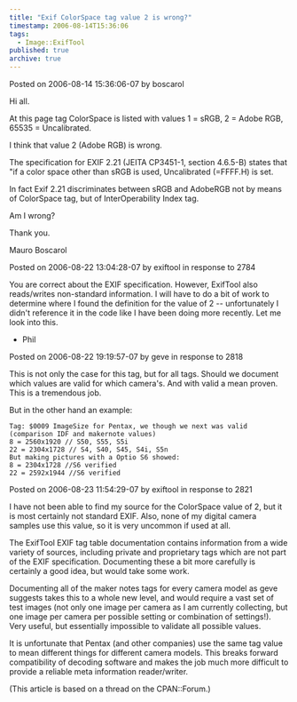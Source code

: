 ```yaml
---
title: "Exif ColorSpace tag value 2 is wrong?"
timestamp: 2006-08-14T15:36:06
tags:
  - Image::ExifTool
published: true
archive: true
---
```




Posted on 2006-08-14 15:36:06-07 by boscarol

Hi all.

At this page tag ColorSpace is listed with values 1 = sRGB, 2 = Adobe RGB, 65535 = Uncalibrated.

I think that value 2 (Adobe RGB) is wrong.

The specification for EXIF 2.21 (JEITA CP3451-1, section 4.6.5-B) states that
"if a color space other than sRGB is used, Uncalibrated (=FFFF.H) is set.

In fact Exif 2.21 discriminates between sRGB and AdobeRGB not by means of ColorSpace tag,
but of InterOperability Index tag.

Am I wrong?

Thank you.

Mauro Boscarol

Posted on 2006-08-22 13:04:28-07 by exiftool in response to 2784

You are correct about the EXIF specification. However, ExifTool also reads/writes
non-standard information. I will have to do a bit of work to determine where
I found the definition for the value of 2 -- unfortunately I didn't reference it
in the code like I have been doing more recently. Let me look into this.

- Phil

Posted on 2006-08-22 19:19:57-07 by geve in response to 2818

This is not only the case for this tag, but for all tags. Should we document which
values are valid for which camera's. And with valid a mean proven. This is a tremendous job.

But in the other hand an example:

```
Tag: $0009 ImageSize for Pentax, we though we next was valid (comparison IDF and makernote values)
8 = 2560x1920 // S50, S55, S5i
22 = 2304x1728 // S4, S40, S45, S4i, S5n
But making pictures with a Optio S6 showed:
8 = 2304x1728 //S6 verified
22 = 2592x1944 //S6 verified
```

Posted on 2006-08-23 11:54:29-07 by exiftool in response to 2821

I have not been able to find my source for the ColorSpace value of 2,
but it is most certainly not standard EXIF. Also, none of my digital camera samples use this value,
so it is very uncommon if used at all.

The ExifTool EXIF tag table documentation contains information from a wide variety of sources,
including private and proprietary tags which are not part of the EXIF specification.
Documenting these a bit more carefully is certainly a good idea, but would take some work.

Documenting all of the maker notes tags for every camera model as geve suggests takes this
to a whole new level, and would require a vast set of test images (not only one image
per camera as I am currently collecting, but one image per camera per possible setting
or combination of settings!). Very useful, but essentially impossible to validate all possible values.

It is unfortunate that Pentax (and other companies) use the same tag value to mean different
things for different camera models. This breaks forward compatibility of decoding software
and makes the job much more difficult to provide a reliable meta information reader/writer.


(This article is based on a thread on the CPAN::Forum.)
<!-- from http://cpanforum.com/threads/2784 -->


